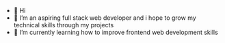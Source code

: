 - 👋 Hi
- 👀 I’m an aspiring full stack web developer and i hope to grow my technical skills through my projects
- 🌱 I’m currently learning how to improve frontend web development skills 

<!---
lonereaper/lonereaper is a ✨ special ✨ repository because its `README.md` (this file) appears on your GitHub profile.
You can click the Preview link to take a look at your changes.
--->
